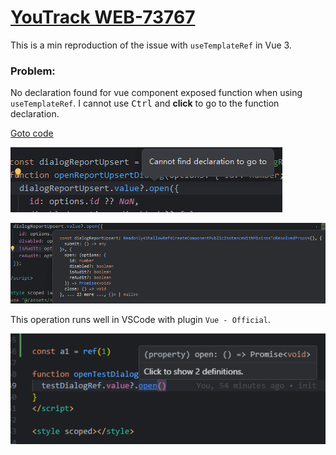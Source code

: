 # [YouTrack WEB-73767](https://youtrack.jetbrains.com/tag/Star-473795?preview=WEB-73767)

This is a min reproduction of the issue with `useTemplateRef` in Vue 3.

### Problem:

No declaration found for vue component exposed function when using `useTemplateRef`. I cannot use <kbd>Ctrl</kbd> and **click** to go to the function declaration.

[Goto code](./src/App.vue)

![img.png](docs/img.png)

![img.png](docs/img1.png)

This operation runs well in VSCode with plugin `Vue - Official`.

![img.png](docs/img3.png)

